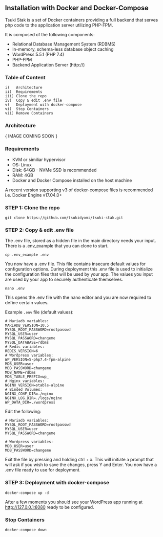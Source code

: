 
## Installation with Docker and Docker-Compose ##

Tsuki Stak is a set of Docker containers providing a full backend that serves php code to the application server utilizing PHP-FPM. 

It is composed of the following components: 

* Relational Database Management System (RDBMS)
* In-memory, schema-less database object caching
* WordPress 5.5.1 (PHP 7.4)
* PHP-FPM
* Backend Application Server (http://)

### Table of Content

```env
i)   Architecture
ii)  Requirements
iii) Clone the repo
iv)  Copy & edit .env file
v)   Deployment with docker-compose
vi)  Stop Containers
vii) Remove Containers

```

### Architecture

{ IMAGE COMING SOON }
  
### Requirements

* KVM or similiar hypervisor
* OS: Linux
* Disk: 64GB - NVMe SSD is recommended
* RAM: 4GB
* Docker and Docker Compose installed on the host machine 

A recent version supporting v3 of docker-compose files is recommended
i.e. Docker Engine v17.04.0+ 
  
### STEP 1: Clone the repo

    git clone https://github.com/tsukidyomi/tsuki-stak.git

### STEP 2: Copy & edit .env file

The .env file, stored as a hidden file in the main directory needs your input. There is a .env_example that you can clone to start.

    cp .env_example .env

You now have a .env file. This file contains insecure default values for configuration options. During deployment this .env file is used to initialize the configuration files that will be used by your app. The values you input are used by your app to securely authenticate themselves.

    nano .env

This opens the .env file with the nano editor and you are now required to define certain values.

Example `.env` file (default values):

```env
# Mariadb variables:
MARIADB_VERSION=10.5
MYSQL_ROOT_PASSWORD=rootpasswd
MYSQL_USER=user
MYSQL_PASSWORD=changeme
MYSQL_DATABASE=rdbms
# Redis variables:
REDIS_VERSION=6
# Wordpress variables:
WP_VERSION=5-php7.4-fpm-alpine
MDB_USER=user
MDB_PASSWORD=changeme
MDB_NAME=rdbms
MDB_TABLE_PREFIX=wp_
# Nginx variables:
NGINX_VERSION=stable-alpine
# Binded Volumes:
NGINX_CONF_DIR=./nginx
NGINX_LOG_DIR=./logs/nginx
WP_DATA_DIR=./wordpress

```

Edit the following:

```env
# Mariadb variables:
MYSQL_ROOT_PASSWORD=rootpasswd
MYSQL_USER=user
MYSQL_PASSWORD=changeme

# Wordpress variables:
MDB_USER=user
MDB_PASSWORD=changeme

```
Exit the file by pressing and holding ctrl + x. This will initiate a prompt that will ask if you wish to save the changes, press Y and Enter. You now have a .env file ready to use for deployment.

### STEP 3: Deployment with docker-compose

    docker-compose up -d 


After a few moments you should see your WordPress app running at http://127.0.0.1:8080 ready to be configured.

### Stop Containers

    docker-compose down


